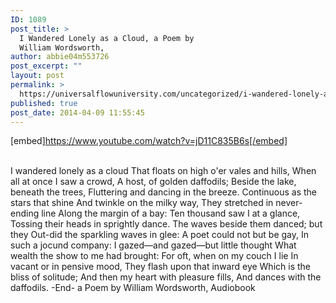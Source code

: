 ```yaml
---
ID: 1089
post_title: >
  I Wandered Lonely as a Cloud, a Poem by
  William Wordsworth,
author: abbie04m553726
post_excerpt: ""
layout: post
permalink: >
  https://universalflowuniversity.com/uncategorized/i-wandered-lonely-as-a-cloud-a-poem-by-william-wordsworth/
published: true
post_date: 2014-04-09 11:55:45
---
```

[embed]https://www.youtube.com/watch?v=jD11C835B6s[/embed]</br></br>
<p>I wandered lonely as a cloud
That floats on high o'er vales and hills,
When all at once I saw a crowd,
A host, of golden daffodils;
Beside the lake, beneath the trees,
Fluttering and dancing in the breeze.
Continuous as the stars that shine
And twinkle on the milky way,
They stretched in never-ending line
Along the margin of a bay:
Ten thousand saw I at a glance,
Tossing their heads in sprightly dance.
The waves beside them danced; but they
Out-did the sparkling waves in glee:
A poet could not but be gay,
In such a jocund company:
I gazed—and gazed—but little thought
What wealth the show to me had brought:
For oft, when on my couch I lie
In vacant or in pensive mood,
They flash upon that inward eye
Which is the bliss of solitude;
And then my heart with pleasure fills,
And dances with the daffodils.
-End-
a Poem by William Wordsworth, Audiobook</p>